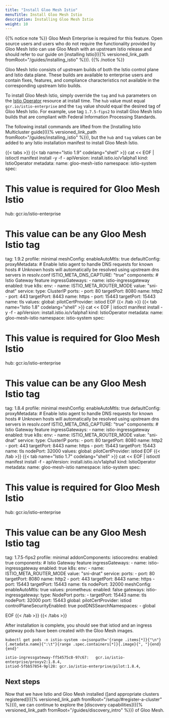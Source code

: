 ```yaml
---
title: "Install Gloo Mesh Istio"
menuTitle: Install Gloo Mesh Istio
description: Installing Gloo Mesh Istio
weight: 10
---
```


{{% notice note %}}
Gloo Mesh Enterprise is required for this feature. Open source users and users who do not require the functionality
provided by Gloo Mesh Istio can use Gloo Mesh with an upstream Istio release and should refer to our guide on [installing Istio]({{% versioned_link_path fromRoot="/guides/installing_istio" %}}).
{{% /notice %}}

Gloo Mesh Istio consists of upstream builds of both the Istio control plane and Istio data plane. These builds are available to
enterprise users and contain fixes, features, and compliance characteristics not available in the corresponding upstream
Istio builds.

To install Gloo Mesh Istio, simply override the `tag` and `hub` parameters on the [Istio Operator](https://istio.io/latest/docs/reference/config/istio.operator.v1alpha1/)
resource at install time. The `hub` value must equal `gcr.io/istio-enterprise` and the `tag` value should equal the
desired tag of Gloo Mesh Istio. For example, use tag `1.7.5-fips2` to install Gloo Mesh Istio builds that are compliant
with Federal Information Processing Standards.

The following install commands are lifted from the [Installing Istio Multicluster guide]({{% versioned_link_path fromRoot="/guides/installing_istio" %}}),
but the `hub` and `tag` values can be added to any Istio installation manifest to install Gloo Mesh Istio.

{{< tabs >}}
{{< tab name="Istio 1.9" codelang="shell" >}}
cat << EOF | istioctl manifest install -y -f -
apiVersion: install.istio.io/v1alpha1
kind: IstioOperator
metadata:
  name: gloo-mesh-istio
  namespace: istio-system
spec:
  # This value is required for Gloo Mesh Istio
  hub: gcr.io/istio-enterprise
  # This value can be any Gloo Mesh Istio tag
  tag: 1.9.2
  profile: minimal
  meshConfig:
    enableAutoMtls: true
    defaultConfig:
      proxyMetadata:
        # Enable Istio agent to handle DNS requests for known hosts
        # Unknown hosts will automatically be resolved using upstream dns servers in resolv.conf
        ISTIO_META_DNS_CAPTURE: "true"
  components:
    # Istio Gateway feature
    ingressGateways:
    - name: istio-ingressgateway
      enabled: true
      k8s:
        env:
          - name: ISTIO_META_ROUTER_MODE
            value: "sni-dnat"
        service:
          type: ClusterIP
          ports:
            - port: 80
              targetPort: 8080
              name: http2
            - port: 443
              targetPort: 8443
              name: https
            - port: 15443
              targetPort: 15443
              name: tls
  values:
    global:
      pilotCertProvider: istiod
EOF
{{< /tab >}}
{{< tab name="Istio 1.8" codelang="shell" >}}
cat << EOF | istioctl manifest install -y -f -
apiVersion: install.istio.io/v1alpha1
kind: IstioOperator
metadata:
  name: gloo-mesh-istio
  namespace: istio-system
spec:
  # This value is required for Gloo Mesh Istio
  hub: gcr.io/istio-enterprise
  # This value can be any Gloo Mesh Istio tag
  tag: 1.8.4
  profile: minimal
  meshConfig:
    enableAutoMtls: true
    defaultConfig:
      proxyMetadata:
        # Enable Istio agent to handle DNS requests for known hosts
        # Unknown hosts will automatically be resolved using upstream dns servers in resolv.conf
        ISTIO_META_DNS_CAPTURE: "true"
  components:
    # Istio Gateway feature
    ingressGateways:
    - name: istio-ingressgateway
      enabled: true
      k8s:
        env:
          - name: ISTIO_META_ROUTER_MODE
            value: "sni-dnat"
        service:
          type: ClusterIP
          ports:
            - port: 80
              targetPort: 8080
              name: http2
            - port: 443
              targetPort: 8443
              name: https
            - port: 15443
              targetPort: 15443
              name: tls
              nodePort: 32000
  values:
    global:
      pilotCertProvider: istiod
EOF
{{< /tab >}}
{{< tab name="Istio 1.7" codelang="shell" >}}
cat << EOF | istioctl manifest install -f -
apiVersion: install.istio.io/v1alpha1
kind: IstioOperator
metadata:
  name: gloo-mesh-istio
  namespace: istio-system
spec:
  # This value is required for Gloo Mesh Istio
  hub: gcr.io/istio-enterprise
  # This value can be any Gloo Mesh Istio tag
  tag: 1.7.5-fips2
  profile: minimal
  addonComponents:
    istiocoredns:
      enabled: true
  components:
    # Istio Gateway feature
    ingressGateways:
      - name: istio-ingressgateway
        enabled: true
        k8s:
          env:
            - name: ISTIO_META_ROUTER_MODE
              value: "sni-dnat"
          service:
            ports:
              - port: 80
                targetPort: 8080
                name: http2
              - port: 443
                targetPort: 8443
                name: https
              - port: 15443
                targetPort: 15443
                name: tls
                nodePort: 32000
  meshConfig:
    enableAutoMtls: true
  values:
    prometheus:
      enabled: false
    gateways:
      istio-ingressgateway:
        type: NodePort
        ports:
          - targetPort: 15443
            name: tls
            nodePort: 32000
            port: 15443
    global:
      pilotCertProvider: istiod
      controlPlaneSecurityEnabled: true
      podDNSSearchNamespaces:
        - global

EOF
{{< /tab >}}
{{< /tabs >}}

After installation is complete, you should see that istiod and an ingress gateway pods have been created with the Gloo Mesh images.

```shell
kubectl get pods -n istio-system -o=jsonpath='{range .items[*]}{"\n"}{.metadata.name}{":\t"}{range .spec.containers[*]}{.image}{", "}{end}{end}'
```

```shell
istio-ingressgateway-ff54575c8-97c67:	gcr.io/istio-enterprise/proxyv2:1.8.4,
istiod-5fbb57854-9pl28:	gcr.io/istio-enterprise/pilot:1.8.4,
```

## Next steps

Now that we have Istio and Gloo Mesh installed ([and appropriate clusters registered]({{% versioned_link_path fromRoot="/setup/#register-a-cluster" %}})), we can continue to explore the [discovery capabilities]({{% versioned_link_path fromRoot="/guides/discovery_intro" %}}) of Gloo Mesh. 
